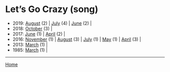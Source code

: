 # Let’s Go Crazy (song)

  * 2019: 
      [August](./let-s-go-crazy-song-2019-08.md) (2) | 
      [July](./let-s-go-crazy-song-2019-07.md) (4) | 
      [June](./let-s-go-crazy-song-2019-06.md) (2) | 
  * 2018: 
      [October](./let-s-go-crazy-song-2018-10.md) (3) | 
  * 2017: 
      [June](./let-s-go-crazy-song-2017-06.md) (1) | 
      [April](./let-s-go-crazy-song-2017-04.md) (2) | 
  * 2016: 
      [November](./let-s-go-crazy-song-2016-11.md) (1) | 
      [August](./let-s-go-crazy-song-2016-08.md) (3) | 
      [July](./let-s-go-crazy-song-2016-07.md) (1) | 
      [May](./let-s-go-crazy-song-2016-05.md) (1) | 
      [April](./let-s-go-crazy-song-2016-04.md) (3) | 
  * 2013: 
      [March](./let-s-go-crazy-song-2013-03.md) (1) | 
  * 1985: 
      [March](./let-s-go-crazy-song-1985-03.md) (1) | 

----

[Home](../)
